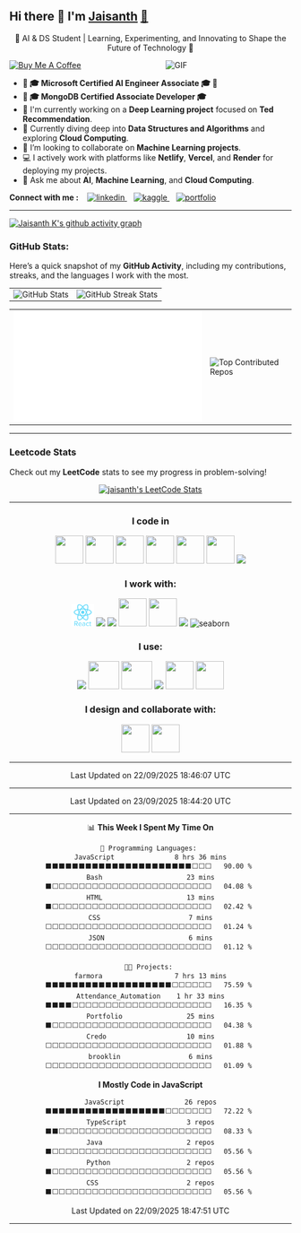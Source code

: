 ## Hi there 👋 I'm [__**Jaisanth**__](https://portfolio-rh5r.onrender.com/) [🔗](https://portfolio-rh5r.onrender.com/)

<p align="center">
🧠 AI & DS Student | Learning, Experimenting, and Innovating to Shape the Future of Technology 🧠

</p>
  <img align="right" alt="GIF" src="https://user-images.githubusercontent.com/74038190/212749447-bfb7e725-6987-49d9-ae85-2015e3e7cc41.gif" width="225px"  />

<a href="#" target="_blank"><img src="https://cdn.buymeacoffee.com/buttons/v2/default-red.png" alt="Buy Me A Coffee" width="150" ></a>

- <strong>🌟 🎓 Microsoft Certified AI Engineer Associate 🎓 🌟</strong>
- <strong>🌟 🎓 MongoDB Certified Associate Developer 🎓 </strong>
- 🔭 I'm currently working on a **Deep Learning project** focused on **Ted Recommendation**.
- 🌱 Currently diving deep into **Data Structures and Algorithms** and exploring **Cloud Computing**.
- 👯 I’m looking to collaborate on **Machine Learning projects**.
- 💻 I actively work with platforms like **Netlify**, **Vercel**, and **Render** for deploying my projects.
- 💬 Ask me about **AI**, **Machine Learning**, and **Cloud Computing**.



**Connect with me :**
&nbsp;&nbsp;
<a href="https://www.linkedin.com/in/jaisanthk/" >
  <img alt="linkedin" src="https://raw.githubusercontent.com/rahul-jha98/rahul-jha98/561d474902b59c7429ec22bb73e225696c27b202/assets/linkedin.svg" height="25px"/>
</a>
&nbsp;&nbsp;
<a href="https://www.kaggle.com/jaisanthk" >
  <img alt="kaggle" src="https://raw.githubusercontent.com/rahul-jha98/rahul-jha98/561d474902b59c7429ec22bb73e225696c27b202/assets/kaggle.svg" height="25px"/>
</a>
&nbsp;&nbsp;
<a href="https://portfolio-rh5r.onrender.com/" >
  <img alt="portfolio" src="https://img.icons8.com/ios-filled/50/808080/internet--v1.png" height="25px"/>
</a>

  


---
[![Jaisanth K's github activity graph](https://github-readme-activity-graph.vercel.app/graph?username=jaisanth123&theme=react-dark)](https://github.com/ashutosh00710/github-readme-activity-graph)


### GitHub Stats:
Here’s a quick snapshot of my **GitHub Activity**, including my contributions, streaks, and the languages I work with the most.
<div align="center">
<table>
  <tr>
    <td>
      <img  src="https://github-readme-stats.vercel.app/api?username=jaisanth123&theme=react&hide_border=true&include_all_commits=false&count_private=false" alt="GitHub Stats" />
    </td>
    <td>
      <img  src="https://streak-stats.demolab.com/?user=jaisanth123&theme=gotham" alt="GitHub Streak Stats" />
    </td>
  </tr>
</table>
</div>


<table>
  <tr>
    <td style="text-align:center;">
 <a href="https://github.com/jaisanth123/githubstats#gh-dark-mode-only">
<img width="500px" src="https://github.com/jaisanth123/githubstats/blob/master/generated/overview.svg#gh-dark-mode-only" alt="Stats Overview" />
   </a>
    </td>
    <td>
      <img width="500px" src="https://github-contributor-stats.vercel.app/api?username=jaisanth123&limit=5&theme=react&combine_all_yearly_contributions=true&hide_border=true" alt="Top Contributed Repos" />
    </td>
  </tr>
</table>



---

### Leetcode Stats

Check out my **LeetCode** stats to see my progress in problem-solving!
<p align="center">
  <a href="https://leetcode.com/u/user4317ns/" target="_blank">
    <img title="Jaisanth's LeetCode Stats" alt="jaisanth's LeetCode Stats" src="https://leetcard.jacoblin.cool/Jaisanth_k?ext=heatmap" />
  </a>
</p>

<div align="center">



---

### I code in
<div>
  <img height="50" width="50" src="https://img.icons8.com/color/48/000000/python.png" />
  <img height="50" width="50" src="https://img.icons8.com/color/48/000000/java-coffee-cup-logo.png" />
  <img height="50" width="50" src="https://img.icons8.com/color/48/000000/c-programming.png" />
  <img height="50" width="50" src="https://img.icons8.com/color/48/000000/javascript.png" />
  <img height="50" width="50" src="https://img.icons8.com/color/48/000000/html-5.png" />
  <img height="50" width="50" src="https://img.icons8.com/color/48/000000/css3.png" />
  <img src="https://skillicons.dev/icons?i=terraform" />

</div>

### I work with:

<div>
  <img src="https://raw.githubusercontent.com/devicons/devicon/master/icons/react/react-original-wordmark.svg" alt="react" width="40" height="40"/>
  <img src="https://skillicons.dev/icons?i=vite,tailwind" />
    <img src="https://skillicons.dev/icons?i=nodejs,express" />
  <img height="50" width="50" src="https://img.icons8.com/color/48/000000/numpy.png" />
  <img height="50" width="50" src="https://img.icons8.com/color/48/000000/pandas.png" />
  <img src="https://skillicons.dev/icons?i=flask" />
    <img src="https://seaborn.pydata.org/_images/logo-mark-lightbg.svg" alt="seaborn" width="40" height="40"/>
</a>

</div>

### I use: 

<div>
    <img src="https://skillicons.dev/icons?i=netlify" />
  <img height="50" width="55" src="https://img.shields.io/badge/Vercel-000000?style=for-the-badge&logo=vercel&logoColor=white" />
  <img height="50" width="55" src="https://img.shields.io/badge/Render-000000?style=for-the-badge&logo=render&logoColor=white" />
      <img src="https://skillicons.dev/icons?i=mongodb,mysql,postman" />
  <img height="50" width="50" src="https://img.icons8.com/color/48/000000/git.png" />
  <img height="50" width="50" src="https://img.icons8.com/color/48/000000/power-bi.png" />
</div>

### I design and collaborate with:

<div>
  <img height="50" width="50" src="https://img.icons8.com/color/48/000000/canva.png" />
  <img height="50" width="50" src="https://img.icons8.com/color/48/000000/figma--v1.png"      />
</div>

---


<!--START_SECTION:Productivity Metrics-->

 Last Updated on 22/09/2025 18:46:07 UTC
<!--END_SECTION:Productivity Metrics-->
---

<!--START_SECTION:Environment and Tools-->

 Last Updated on 23/09/2025 18:44:20 UTC
<!--END_SECTION:Environment and Tools-->
---

<!--START_SECTION:Code and Project Insights-->
📊 **This Week I Spent My Time On** 

```text
💬 Programming Languages: 
JavaScript               8 hrs 36 mins       ⬛⬛⬛⬛⬛⬛⬛⬛⬛⬛⬛⬛⬛⬛⬛⬛⬛⬛⬛⬛⬛⬛⬜⬜⬜   90.00 % 
Bash                     23 mins             ⬛⬜⬜⬜⬜⬜⬜⬜⬜⬜⬜⬜⬜⬜⬜⬜⬜⬜⬜⬜⬜⬜⬜⬜⬜   04.08 % 
HTML                     13 mins             ⬛⬜⬜⬜⬜⬜⬜⬜⬜⬜⬜⬜⬜⬜⬜⬜⬜⬜⬜⬜⬜⬜⬜⬜⬜   02.42 % 
CSS                      7 mins              ⬜⬜⬜⬜⬜⬜⬜⬜⬜⬜⬜⬜⬜⬜⬜⬜⬜⬜⬜⬜⬜⬜⬜⬜⬜   01.24 % 
JSON                     6 mins              ⬜⬜⬜⬜⬜⬜⬜⬜⬜⬜⬜⬜⬜⬜⬜⬜⬜⬜⬜⬜⬜⬜⬜⬜⬜   01.12 % 

🐱‍💻 Projects: 
farmora                  7 hrs 13 mins       ⬛⬛⬛⬛⬛⬛⬛⬛⬛⬛⬛⬛⬛⬛⬛⬛⬛⬛⬛⬜⬜⬜⬜⬜⬜   75.59 % 
Attendance_Automation    1 hr 33 mins        ⬛⬛⬛⬛⬜⬜⬜⬜⬜⬜⬜⬜⬜⬜⬜⬜⬜⬜⬜⬜⬜⬜⬜⬜⬜   16.35 % 
Portfolio                25 mins             ⬛⬜⬜⬜⬜⬜⬜⬜⬜⬜⬜⬜⬜⬜⬜⬜⬜⬜⬜⬜⬜⬜⬜⬜⬜   04.38 % 
Credo                    10 mins             ⬜⬜⬜⬜⬜⬜⬜⬜⬜⬜⬜⬜⬜⬜⬜⬜⬜⬜⬜⬜⬜⬜⬜⬜⬜   01.88 % 
brooklin                 6 mins              ⬜⬜⬜⬜⬜⬜⬜⬜⬜⬜⬜⬜⬜⬜⬜⬜⬜⬜⬜⬜⬜⬜⬜⬜⬜   01.09 % 
```

**I Mostly Code in JavaScript** 

```text
JavaScript               26 repos            ⬛⬛⬛⬛⬛⬛⬛⬛⬛⬛⬛⬛⬛⬛⬛⬛⬛⬛⬜⬜⬜⬜⬜⬜⬜   72.22 % 
TypeScript               3 repos             ⬛⬛⬜⬜⬜⬜⬜⬜⬜⬜⬜⬜⬜⬜⬜⬜⬜⬜⬜⬜⬜⬜⬜⬜⬜   08.33 % 
Java                     2 repos             ⬛⬜⬜⬜⬜⬜⬜⬜⬜⬜⬜⬜⬜⬜⬜⬜⬜⬜⬜⬜⬜⬜⬜⬜⬜   05.56 % 
Python                   2 repos             ⬛⬜⬜⬜⬜⬜⬜⬜⬜⬜⬜⬜⬜⬜⬜⬜⬜⬜⬜⬜⬜⬜⬜⬜⬜   05.56 % 
CSS                      2 repos             ⬛⬜⬜⬜⬜⬜⬜⬜⬜⬜⬜⬜⬜⬜⬜⬜⬜⬜⬜⬜⬜⬜⬜⬜⬜   05.56 % 
```




 Last Updated on 22/09/2025 18:47:51 UTC
<!--END_SECTION:Code and Project Insights-->



---


